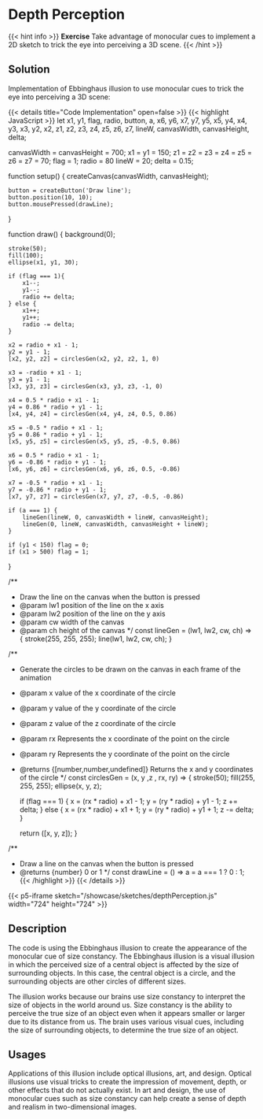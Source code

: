 # Depth Perception

{{< hint info >}}
**Exercise**
Take advantage of monocular cues to implement a 2D sketch to trick the eye into perceiving a 3D scene.
{{< /hint >}}

## Solution
Implementation of Ebbinghaus illusion to use monocular cues to trick the eye into perceiving a 3D scene:

{{< details title="Code Implementation" open=false >}}
{{< highlight JavaScript >}}
let x1, y1, flag, radio, button, a, x6, y6, x7, y7, y5, x5, y4, x4, y3, x3, y2, x2, z1, z2, z3, z4, z5, z6, z7, lineW, canvasWidth, canvasHeight, delta;

canvasWidth = canvasHeight = 700;
x1 = y1 = 150;
z1 = z2 = z3 = z4 = z5 = z6 = z7 = 70;
flag = 1;
radio = 80
lineW = 20;
delta = 0.15;

function setup() {
createCanvas(canvasWidth, canvasHeight);

    button = createButton('Draw line');
    button.position(10, 10);
    button.mousePressed(drawLine);
}

function draw() {
background(0);

    stroke(50);
    fill(100);
    ellipse(x1, y1, 30);

    if (flag === 1){
        x1--;
        y1--;
        radio += delta;
    } else {
        x1++;
        y1++;
        radio -= delta;
    }

    x2 = radio + x1 - 1;
    y2 = y1 - 1;
    [x2, y2, z2] = circlesGen(x2, y2, z2, 1, 0)

    x3 = -radio + x1 - 1;
    y3 = y1 - 1;
    [x3, y3, z3] = circlesGen(x3, y3, z3, -1, 0)

    x4 = 0.5 * radio + x1 - 1;
    y4 = 0.86 * radio + y1 - 1;
    [x4, y4, z4] = circlesGen(x4, y4, z4, 0.5, 0.86)

    x5 = -0.5 * radio + x1 - 1;
    y5 = 0.86 * radio + y1 - 1;
    [x5, y5, z5] = circlesGen(x5, y5, z5, -0.5, 0.86)

    x6 = 0.5 * radio + x1 - 1;
    y6 = -0.86 * radio + y1 - 1;
    [x6, y6, z6] = circlesGen(x6, y6, z6, 0.5, -0.86)

    x7 = -0.5 * radio + x1 - 1;
    y7 = -0.86 * radio + y1 - 1;
    [x7, y7, z7] = circlesGen(x7, y7, z7, -0.5, -0.86)

    if (a === 1) {
        lineGen(lineW, 0, canvasWidth + lineW, canvasHeight);
        lineGen(0, lineW, canvasWidth, canvasHeight + lineW);
    }

    if (y1 < 150) flag = 0;
    if (x1 > 500) flag = 1;
}

/**
* Draw the line on the canvas when the button is pressed
* @param lw1 position of the line on the x axis
* @param lw2 position of the line on the y axis
* @param cw width of the canvas
* @param ch height of the canvas
  */
const lineGen = (lw1, lw2, cw, ch) => {
stroke(255, 255, 255);
line(lw1, lw2, cw, ch);
}

/**
* Generate the circles to be drawn on the canvas in each frame of the animation
* @param x value of the x coordinate of the circle
* @param y value of the y coordinate of the circle
* @param z value of the z coordinate of the circle
* @param rx Represents the x coordinate of the point on the circle
* @param ry Represents the y coordinate of the point on the circle
* @returns {[number,number,undefined]} Returns the x and y coordinates of the circle
  */
const circlesGen = (x, y ,z , rx, ry) => {
stroke(50);
fill(255, 255, 255);
ellipse(x, y, z);

    if (flag === 1) {
        x = (rx * radio) + x1 - 1;
        y = (ry * radio) + y1 - 1;
        z += delta;
    } else {
        x = (rx * radio) + x1 + 1;
        y = (ry * radio) + y1 + 1;
        z -= delta;
    }

    return ([x, y, z]);
}

/**
* Draw a line on the canvas when the button is pressed
* @returns {number} 0 or 1
  */
const drawLine = () => a = a === 1 ? 0 : 1;
{{< /highlight >}}
{{< /details >}}

{{< p5-iframe sketch="/showcase/sketches/depthPerception.js" width="724" height="724" >}}

## Description

The code is using the Ebbinghaus illusion to create the appearance of the monocular cue of size constancy. The Ebbinghaus illusion is a visual illusion in which the perceived size of a central object is affected by the size of surrounding objects. In this case, the central object is a circle, and the surrounding objects are other circles of different sizes.

The illusion works because our brains use size constancy to interpret the size of objects in the world around us. Size constancy is the ability to perceive the true size of an object even when it appears smaller or larger due to its distance from us. The brain uses various visual cues, including the size of surrounding objects, to determine the true size of an object.

## Usages

Applications of this illusion include optical illusions, art, and design. Optical illusions use visual tricks to create the impression of movement, depth, or other effects that do not actually exist. In art and design, the use of monocular cues such as size constancy can help create a sense of depth and realism in two-dimensional images.

